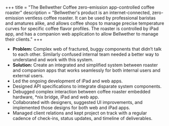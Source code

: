 +++
title = "The Bellwether Coffee zero-emission app-controlled coffee roaster"
description = "Bellwether's product is an internet-connected, zero-emission ventless coffee roaster. It can be used by professional baristas and amatures alike, and allows coffee shops to manage precise temperature curves for specific coffee flavor profiles. The roaster is controlled by iPad app, and has a companion web application to allow Bellwether to manage their clients."
+++

* **Problem:** Complex web of fractured, buggy components that didn’t talk to each other. Similarly confused internal team needed a better way to understand and work with this system.
* **Solution:** Create an integrated and simplified system between roaster and companion apps that works seamlessly for both internal users and external users.
* Led the ongoing development of iPad and web apps.
* Designed API specifications to integrate disparate system components.
* Debugged complex interaction between coffee roaster embedded hardware, \*nix bridge, iPad and web app.
* Collaborated with designers, suggested UI improvements, and implemented those designs for both web and iPad apps.
* Managed client relations and kept project on track with a regular cadence of check-ins, status updates, and timeline of deliverables.
